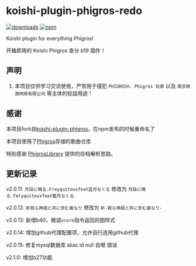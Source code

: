 # koishi-plugin-phigros-redo

[![downloads](https://img.shields.io/npm/dm/koishi-plugin-phigros-redo?style=flat-square)](https://www.npmjs.com/package/koishi-plugin-phigros-redo)
[![npm](https://img.shields.io/npm/v/koishi-plugin-phigros-redo?style=flat-square)](https://www.npmjs.com/package/koishi-plugin-phigros-redo)

Koishi plugin for everything Phigros!

开箱即用的 Koishi Phigros 查分 b19 插件！

## 声明
1. 本项目仅供学习交流使用，严禁用于侵犯 `PHIGROS®`、`Phigros 玩家` 以及 `南京鸽游网络有限公司` 等主体的权益用途！

## 感谢
本项目fork自[koishi-plugin-phigros](https://github.com/koishijs/koishi-plugin-phigros/)，在npm发布的时候重命名了

本项目使用了[Phigros](https://github.com/ssmzhn/Phigros)存储的歌曲仓库

特别感谢 [PhigrosLibrary](https://github.com/7aGiven/PhigrosLibrary/) 提供的存档解析思路。

## 更新记录
v2.0.11: `月詠に鳴る.Freyquitousfeat蓝月なくる` 修改为 `月詠に鳴る.Feryquitousfeat藍月なくる`

v2.0.12: `祈我ら神祖と共に歩む者なり` 修改为 `祈-我ら神祖と共に歩む者なり-`

v2.0.13: 新增b40，微调`score`指令返回的图样式

v2.0.14: 增加github代理配置项，允许自行选用github代理

v2.0.15: 修复mysql数据库 alias id null 自增 错误

v2.1.0: 增加b27功能

